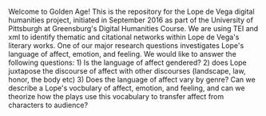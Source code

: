 Welcome to Golden Age!
This is the repository for the Lope de Vega digital humanities project, initiated in September 2016 as part of the University of Pittsburgh at Greensburg's Digital Humanities Course. We are using TEI and xml to identify thematic and citational networks within Lope de Vega's literary works. One of our major research questions investigates Lope's language of affect, emotion, and feeling. We would like to answer the following questions: 1) Is the language of affect gendered? 2) does Lope juxtapose the discourse of affect with other discourses (landscape, law, honor, the body etc) 3) Does the language of affect vary by genre? Can we describe a Lope's vocbulary of affect, emotion, and feeling, and can we theorize how the plays use this vocabulary to transfer affect from characters to audience?
